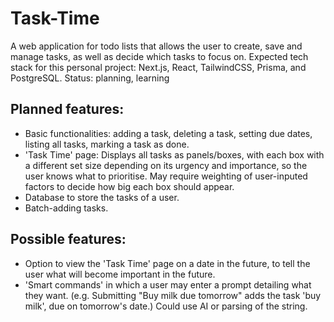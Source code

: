 # Task-Time
A web application for todo lists that allows the user to create, save and manage tasks, as well as decide which tasks to focus on.
Expected tech stack for this personal project: Next.js, React, TailwindCSS, Prisma, and PostgreSQL.
Status: planning, learning

## Planned features:
- Basic functionalities: adding a task, deleting a task, setting due dates, listing all tasks, marking a task as done.
- 'Task Time' page: Displays all tasks as panels/boxes, with each box with a different set size depending on its urgency and importance, so the user knows what to prioritise. May require weighting of user-inputed factors to decide how big each box should appear.
- Database to store the tasks of a user.
- Batch-adding tasks.

## Possible features:
- Option to view the 'Task Time' page on a date in the future, to tell the user what will become important in the future.
- 'Smart commands' in which a user may enter a prompt detailing what they want. (e.g. Submitting "Buy milk due tomorrow" adds the task 'buy milk', due on tomorrow's date.) Could use AI or parsing of the string.
